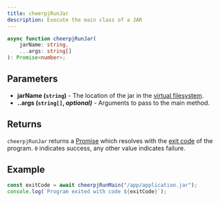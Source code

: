 ```yaml
---
title: cheerpjRunJar
description: Execute the main class of a JAR
---
```


```ts
async function cheerpjRunJar(
	jarName: string,
	...args: string[]
): Promise<number>;
```

## Parameters

- **jarName (`string`)** - The location of the jar in the [virtual filesystem].
- **..args (`string[]`, _optional)_** - Arguments to pass to the main method.

## Returns

`cheerpjRunJar` returns a [Promise] which resolves with the [exit code] of the program. `0` indicates success, any other value indicates failure.

## Example

```js
const exitCode = await cheerpjRunMain("/app/application.jar");
console.log(`Program exited with code ${exitCode}`);
```

[Promise]: https://developer.mozilla.org/en-US/docs/Web/JavaScript/Reference/Global_Objects/Promise
[exit code]: https://en.wikipedia.org/wiki/Exit_status#Java
[virtual filesystem]: /cheerpj3/guides/File-System-support
